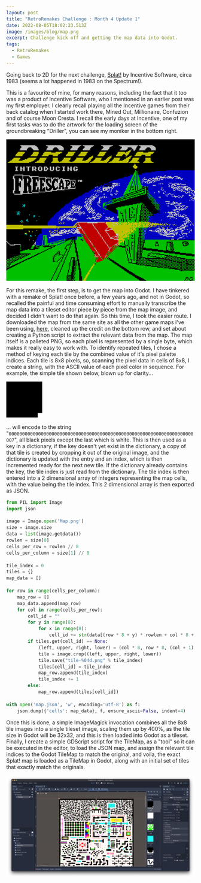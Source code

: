 ```yaml
---
layout: post
title: "RetroRemakes Challenge : Month 4 Update 1"
date: 2022-08-05T18:02:23.513Z
image: /images/blog/map.png
excerpt: Challenge kick off and getting the map data into Godot.
tags:
  - RetroRemakes
  - Games
---
```

Going back to 2D for the next challenge, [Splat!](https://spectrumcomputing.co.uk/entry/4767/ZX-Spectrum/Splat) 
by Incentive Software, circa 1983 (seems a lot happened in 1983 on the Spectrum!).

This is a favourite of mine, for many reasons, including the fact that it too was a product of Incentive Software, who I mentioned in an earlier post was my first employer. I clearly recall playing all the Incentive games from their back catalog when I started work there, Mined Out, Millionaire, Confuzion and of course Moon Cresta. I recall the early days at Incentive, one of my first tasks was to do the artwork for the loading screen of the groundbreaking "Driller", you can see my moniker in the bottom right.

![Driller Loading Screen](/images/blog/driller.gif "Driller Loading Screen")

For this remake, the first step, is to get the map into Godot. I have tinkered with a remake of Splat! once before, a few years ago, and not in Godot, so recalled the painful and time consuming effort to manually transcribe the map data into a tileset editor piece by piece from the map image, and decided I didn't want to do that again. So this time, I took the easier route. I downloaded the map from the same site as all the other game maps I've been using, [here](https://maps.speccy.cz/map.php?id=Splat), cleaned up the credit on the bottom row, and set about creating a Python script to extract the relevant data from the map. The map itself is a palleted PNG, so each pixel is represented by a single byte, which makes it really easy to work with. To identify repeated tiles, I chose a method of keying each tile by the combined value of it's pixel palette indices. Each tile is 8x8 pixels, so, scanning the pixel data in cells of 8x8, I create a string, with the ASCII value of each pixel color in sequence. For example, the simple tile shown below, blown up for clarity...

![Simple Tile](/images/blog/big_tile_0.png "Simple Tile")

... will encode to the string "`000000000000000000000000000000000000000000000000000000000000000000000007`", all black pixels except the last which is white. This is then used as a key in a dictionary, if the key doesn't yet exist in the dictionary, a copy of that tile is created by cropping it out of the original image, and the dictionary is updated with the entry and an index, which is then incremented ready for the next new tile. If the dictionary already contains the key, the tile index is just read from the dictionary. The tile index is then entered into a 2 dimensional array of integers representing the map cells, with the value being the tile index. This 2 dimensional array is then exported as JSON.

```python
from PIL import Image
import json

image = Image.open('Map.png')
size = image.size
data = list(image.getdata())
rowlen = size[0]
cells_per_row = rowlen // 8
cells_per_column = size[1] // 8

tile_index = 0
tiles = {}
map_data = []

for row in range(cells_per_column):
    map_row = []
    map_data.append(map_row)
    for col in range(cells_per_row):
        cell_id = "" 
        for y in range(8):
            for x in range(8):
                cell_id += str(data[(row * 8 + y) * rowlen + col * 8 + x])
        if tiles.get(cell_id) == None:
            (left, upper, right, lower) = (col * 8, row * 8, (col + 1) * 8, (row + 1) *8)
            tile = image.crop((left, upper, right, lower))
            tile.save("tile-%04d.png" % tile_index)
            tiles[cell_id] = tile_index
            map_row.append(tile_index)
            tile_index += 1
        else:
            map_row.append(tiles[cell_id])

with open('map.json', 'w', encoding='utf-8') as f:
    json.dump({'cells': map_data}, f, ensure_ascii=False, indent=4)
```

Once this is done, a simple ImageMagick invocation combines all the 8x8 tile images into a single tileset image, scaling them up by 400%, as the tile size in Godot will be 32x32, and this is then loaded into Godot as a tileset. Finally, I create a simple GDScript script for the TileMap, as a "tool" so it can be executed in the editor, to load the JSON map, and assign the relevant tile indices to the Godot TileMap to match the original, and voila, the exact Splat! map is loaded as a TileMap in Godot, along with an initial set of tiles that exactly match the originals.

![Godot with map](/images/blog/map_loaded.png "The Splat! map loaded into Godot as a TileMap")